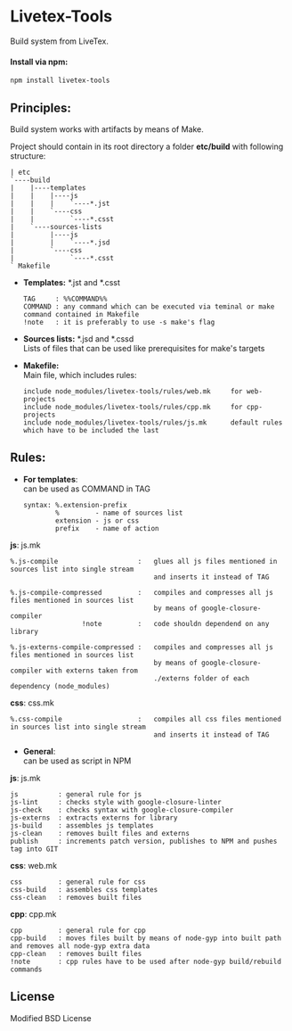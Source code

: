 # Livetex-Tools

Build system from LiveTex.

#### Install via npm:
    npm install livetex-tools


## Principles: 

Build system works with artifacts by means of Make.

Project should contain in its root directory a folder **etc/build** with following structure:

    | etc
    `----build  
    |    |----templates  
    |    |    |----js  
    |    |    |    `----*.jst  
    |    |    `----css  
    |    |         `----*.csst  
    |    `----sources-lists  
    |         |----js  
    |         |    `----*.jsd  
    |         `----css  
    |              `----*.csst  
    ` Makefile  
    
+ **Templates:** *.jst and *.csst  
    ```
    TAG     : %%COMMAND%%    
    COMMAND : any command which can be executed via teminal or make command contained in Makefile  
    !note   : it is preferably to use -s make's flag  
    ```

+ **Sources lists:** *.jsd and *.cssd  
Lists of files that can be used like prerequisites for make's targets  

+ **Makefile:**  
Main file, which includes rules:  
    
    ```
    include node_modules/livetex-tools/rules/web.mk     for web-projects  
    include node_modules/livetex-tools/rules/cpp.mk     for cpp-projects  
    include node_modules/livetex-tools/rules/js.mk      default rules which have to be included the last  
    ```

## Rules: 

+ **For templates**:     
can be used as COMMAND in TAG   

    ```
    syntax: %.extension-prefix
            %         - name of sources list
            extension - js or css
            prefix    - name of action
    ```
    
**js**: js.mk    

    %.js-compile                    :   glues all js files mentioned in sources list into single stream   
                                        and inserts it instead of TAG
                                        
    %.js-compile-compressed         :   compiles and compresses all js files mentioned in sources list   
                                        by means of google-closure-compiler  
                      !note         :   code shouldn dependend on any library
                                        
    %.js-externs-compile-compressed :   compiles and compresses all js files mentioned in sources list   
                                        by means of google-closure-compiler with externs taken from  
                                        ./externs folder of each dependency (node_modules)
    
**css**: css.mk  

    %.css-compile                   :   compiles all css files mentioned in sources list into single stream   
                                        and inserts it instead of TAG

+ **General**:  
can be used as script in NPM  

**js**: js.mk  
    
    js          : general rule for js  
    js-lint     : checks style with google-closure-linter  
    js-check    : checks syntax with google-closure-compiler     
    js-externs  : extracts externs for library   
    js-build    : assembles js templates  
    js-clean    : removes built files and externs  
    publish     : increments patch version, publishes to NPM and pushes tag into GIT  
    
**css**: web.mk     
    
    css         : general rule for css  
    css-build   : assembles css templates  
    css-clean   : removes built files  
    
**cpp**: cpp.mk   
    
    cpp         : general rule for cpp  
    cpp-build   : moves files built by means of node-gyp into built path and removes all node-gyp extra data  
    cpp-clean   : removes built files  
    !note       : cpp rules have to be used after node-gyp build/rebuild commands  
    
    
## License

Modified BSD License
